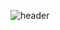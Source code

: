 ![header](https://capsule-render.vercel.app/api?type=slice&color=auto&height=300&section=header&text=Welcome!%2Jaehyun's%2Github&fontSize=90)


